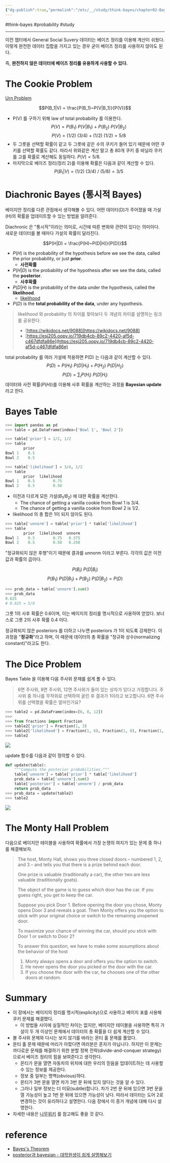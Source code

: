 ```yaml
---
{"dg-publish":true,"permalink":"/etc/__/study/think-bayes/chapter02-Bayes's-Theorem/"}
---
```


#think-bayes #probability #study

---

이전 챕터에서 General Social Suvery 데이터는 베이즈 정리를 이용해 계산이 쉬웠다. 이렇게 완전한 데이터 집합을 가지고 있는 경우 굳이 베이즈 정리를 사용하지 않아도 된다.

즉, **완전하지 않은 데이터에 베이즈 정리를 유용하게 사용할 수 있다.**

# The Cookie Problem
[Urn Problem](https://en.wikipedia.org/wiki/Urn_problem)

$$P(B_1|V) = \frac{P(B_1)~P(V|B_1)}{P(V)}$$
- P(V) 를 구하기 위해 law of total probability 를 이용한다.
$$P(V) = P(B_1)~P(V|B_1) ~+~ P(B_2)~P(V|B_2)$$
$$P(V) = (1/2)~(3/4) ~+~ (1/2)~(1/2) = 5/8$$
- 두 그릇을 선택할 확률이 같고 두 그릇에 같은 수의 쿠키가 들어 있기 때문에 어떤 쿠키를 선택할 확률도 같다. 따라서 위와같은 계산 말고 총 80개 쿠키 중 바닐라 쿠키를 고를 확률로 계산해도 동일하다. $P(V) = 5/8$.
- 마지막으로 베이즈 정리(정리 2)를 이용해 확률은 다음과 같이 계산할 수 있다. $$P(B_1|V) = (1/2)~(3/4)~/~(5/8) = 3/5$$

# Diachronic Bayes (통시적 Bayes)
베이지안 정리를 다른 관점에서 생각해볼 수 있다. 어떤 데이터(D)가 주어졌을 때 가설(H)의 확률을 업데이트할 수 있는 방법을 알려준다.

Diachronic 은 "통시적"이라는 의미로, 시간에 따른 변화와 관련이 있다는 의미이다. 새로운 데이터를 볼 때마다 가설의 확률이 달라진다.

$$P(H|D) = \frac{P(H)~P(D|H)}{P(D)}$$
- $P(H)$ is the probability of the hypothesis before we see the data, called the prior probability, or just **prior**.
	- **사전확률**
- $P(H|D)$ is the probability of the hypothesis after we see the data, called the **posterior**.
	- **사후확률**
- $P(D|H)$ is the probability of the data under the hypothesis, called the **likelihood**.
	- [likelihood](http://rstudio-pubs-static.s3.amazonaws.com/204928_c2d6c62565b74a4987e935f756badfba.html)
- $P(D)$ is the **total probability of the data**, under any hypothesis.

> likelihood 와 probability 의 차이를 찾아보다 두 개념의 차이를 설명하는 링크를 공유한다.
> - [https://wikidocs.net/9088](https://wikidocs.net/9088)
> - [https://esj205.oopy.io/719db4cb-89c2-4420-af5d-c467dfdfa86e](https://esj205.oopy.io/719db4cb-89c2-4420-af5d-c467dfdfa86e)

total probability 를 여러 가설에 적용하면 P(D) 는 다음과 같이 계산할 수 있다.
$$P(D) = P(H_1)~P(D|H_1) + P(H_2)~P(D|H_2)$$
$$P(D) = \sum_i P(H_i)~P(D|H_i)$$
데이터와 사전 확률($P(H)$)를 이용해 사후 확률을 계산하는 과정을 **Bayesian update** 라고 한다.

# Bayes Table

```python
>>> import pandas as pd
>>> table = pd.DataFrame(index=['Bowl 1', 'Bowl 2'])

>>> table['prior'] = 1/2, 1/2
>>> table
        prior
Bowl 1    0.5
Bowl 2    0.5

>>> table['likelihood'] = 3/4, 1/2
>>> table
        prior  likelihood
Bowl 1    0.5        0.75
Bowl 2    0.5        0.50
```
- 이전과 다르게 모든 가설($B_{1}$/$B_{2}$) 에 대한 확률을 계산한다.
	- The chance of getting a vanilla cookie from Bowl 1 is 3/4.
	- The chance of getting a vanilla cookie from Bowl 2 is 1/2.
- likelihood 의 총 합은 1이 되지 않아도 된다.

```python
>>> table['unnorm'] = table['prior'] * table['likelihood']
>>> table
        prior  likelihood  unnorm
Bowl 1    0.5        0.75   0.375
Bowl 2    0.5        0.50   0.250
```

"정규화되지 않은 후행"이기 때문에 결과를 unnorm 이라고 부른다. 각각의 값은 이전 값과 확률의 곱이다.

$$P(B_i)~P(D|B_i)$$
$$P(B_1)~P(D|B_1) + P(B_2)~P(D|B_2) = P(D)$$
```python
>>> prob_data = table['unnorm'].sum()
>>> prob_data
0.625
# 0.625 = 5/8
```

그릇 1의 사후 확률은 0.6이며, 이는 베이지의 정리를 명시적으로 사용하여 얻었다. 보너스로 그릇 2의 사후 확률 0.4 이다.
  
정규화되지 않은 posteriors 를 더하고 나누면 posteriors 가 1이 되도록 강제한다. 이 과정을 "**정규화**"라고 하며, 이 때문에 데이터의 총 확률을 "정규화 상수(normalizing constant)"라고도 한다.

# The Dice Problem
Bayes Table 을 이용해 다음 주사위 문제를 쉽게 풀 수 있다.

> 6면 주사위, 8면 주사위, 12면 주사위가 들어 있는 상자가 있다고 가정합니다. 주사위 중 하나를 무작위로 선택하여 굴린 후 결과가 1이라고 보고합니다. 6면 주사위를 선택했을 확률은 얼마인가요?

```python
>>> table2 = pd.DataFrame(index=[6, 8, 12])
>>>
>>> from fractions import Fraction
>>> table2['prior'] = Fraction(1, 3)
>>> table2['likelihood'] = Fraction(1, 6), Fraction(1, 8), Fraction(1, 12)
>>> table2
```

![](https://i.imgur.com/ozsN9Xu.png)

update 함수를 다음과 같이 정의할 수 있다.
```python
def update(table):
    """Compute the posterior probabilities."""
    table['unnorm'] = table['prior'] * table['likelihood']
    prob_data = table['unnorm'].sum()
    table['posterior'] = table['unnorm'] / prob_data
    return prob_data
>>> prob_data = update(table2)
>>> table2
```

![](https://i.imgur.com/PhHEJTS.png)

# The Monty Hall Problem
다음으로 베이지안 테이블을 사용하여 확률에서 가장 논쟁의 여지가 있는 문제 중 하나를 해결해보자.

> The host, Monty Hall, shows you three closed doors – numbered 1, 2, and 3 – and tells you that there is a prize behind each door.
> 
> One prize is valuable (traditionally a car), the other two are less valuable (traditionally goats).  
> 
> The object of the game is to guess which door has the car. If you guess right, you get to keep the car.
> 
> Suppose you pick Door 1. Before opening the door you chose, Monty opens Door 3 and reveals a goat. Then Monty offers you the option to stick with your original choice or switch to the remaining unopened door.
> 
> To maximize your chance of winning the car, should you stick with Door 1 or switch to Door 2?
> 
> To answer this question, we have to make some assumptions about the behavior of the host
> 1. Monty always opens a door and offers you the option to switch.
> 2. He never opens the door you picked or the door with the car.
> 3. If you choose the door with the car, he chooses one of the other doors at random.

# Summary
- 이 장에서는 베이지의 정리를 명시적(explicity)으로 사용하고 베이지 표를 사용해 쿠키 문제를 해결했다.
	- 이 방법들 사이에 실질적인 차이는 없지만, 베이지안 테이블을 사용하면 특히 가설이 두 개 이상인 문제에서 데이터의 총 확률을 더 쉽게 계산할 수 있다.
- 볼 주사위 문제와 다시는 보지 않기를 바라는 몬티 홀 문제를 풀었다. 
- 몬티 홀 문제 때문에 머리가 아팠다면 여러분은 혼자가 아닙니다. 하지만 이 문제는 까다로운 문제를 해결하기 위한 분할 정복 전략(divide-and-conquer strategy)으로서 베이즈 정리의 힘을 보여준다고 생각한다.  
	- 몬티가 문을 열면 자동차의 위치에 대한 우리의 믿음을 업데이트하는 데 사용할 수 있는 정보를 제공한다.
	- 정보 중 일부는 명백(obvious)하다.
	- 몬티가 3번 문을 열면 차가 3번 문 뒤에 있지 않다는 것을 알 수 있다.
	- 그러나 일부 정보는 더 미묘(subtle)합니다. 차가 2번 문 뒤에 있으면 3번 문을 열 가능성이 높고 1번 문 뒤에 있으면 가능성이 낮다. 따라서 데이터는 도어 2로 변경하는 것이 유리하다고 설명한다. 다음 장에서 이 증거 개념에 대해 다시 설명한다.
- 자세한 내용은 [나무위키](https://namu.wiki/w/%EB%AA%AC%ED%8B%B0%20%ED%99%80%20%EB%AC%B8%EC%A0%9C) 를 참고해도 좋을 것 같다.

# reference
- [Bayes's Theorem](http://allendowney.github.io/ThinkBayes2/chap02.html)
- [posterior과 bayesian - 대학원생이 쉽게 설명해보기](https://hwiyong.tistory.com/27)